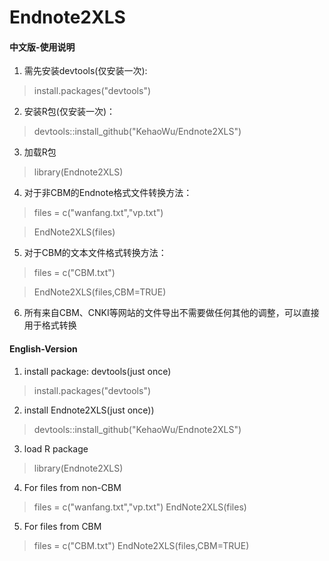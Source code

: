 # Endnote2XLS
#### 中文版-使用说明
1. 需先安装devtools(仅安装一次):  
> install.packages("devtools")

2. 安装R包(仅安装一次)：
> devtools::install_github("KehaoWu/Endnote2XLS")

3. 加载R包
> library(Endnote2XLS)

4. 对于非CBM的Endnote格式文件转换方法：
> files = c("wanfang.txt","vp.txt")

> EndNote2XLS(files)

5. 对于CBM的文本文件格式转换方法：
> files = c("CBM.txt")

> EndNote2XLS(files,CBM=TRUE)

6. 所有来自CBM、CNKI等网站的文件导出不需要做任何其他的调整，可以直接用于格式转换

#### English-Version</h5>
1. install package: devtools(just once)
> install.packages("devtools")

2. install Endnote2XLS(just once))
>devtools::install_github("KehaoWu/Endnote2XLS")

3. load R package
> library(Endnote2XLS)

4. For files from non-CBM
> files = c("wanfang.txt","vp.txt")
> EndNote2XLS(files)

5. For files from CBM
> files = c("CBM.txt")
> EndNote2XLS(files,CBM=TRUE)

